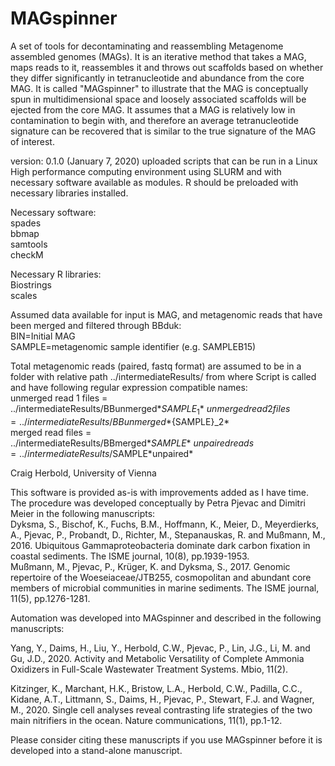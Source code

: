 # MAGspinner
A set of tools for decontaminating and reassembling Metagenome assembled genomes (MAGs). It is an iterative method that takes a MAG, maps reads to it, reassembles it and throws out scaffolds based on whether they differ significantly in tetranucleotide and abundance from the core MAG. It is called "MAGspinner" to illustrate that the MAG is conceptually spun in multidimensional space and loosely associated scaffolds will be ejected from the core MAG. It assumes that a MAG is relatively low in contamination to begin with, and therefore an average tetranucleotide signature can be recovered that is similar to the true signature of the MAG of interest. 

version: 0.1.0 (January 7, 2020) uploaded scripts that can be run in a Linux High performance computing environment using SLURM and with necessary software available as modules. R should be preloaded with necessary libraries installed.

Necessary software:\
spades\
bbmap\
samtools\
checkM

Necessary R libraries:\
Biostrings\
scales

Assumed data available for input is MAG, and metagenomic reads that have been merged and filtered through BBduk:\
BIN=Initial MAG\
SAMPLE=metagenomic sample identifier (e.g. SAMPLEB15)

Total metagenomic reads (paired, fastq format) are assumed to be in a folder with relative path ../intermediateResults/ from where Script is called and have following regular expression compatible names:\
unmerged read 1 files = ../intermediateResults/BBunmerged*${SAMPLE}_1*\
unmerged read 2 files = ../intermediateResults/BBunmerged*${SAMPLE}_2*\
merged read files = ../intermediateResults/BBmerged*${SAMPLE}*\
unpaired reads = ../intermediateResults/$SAMPLE\*unpaired\*


Craig Herbold, University of Vienna


This software is provided as-is with improvements added as I have time. The procedure was developed conceptually by Petra Pjevac and Dimitri Meier in the following manuscripts:\
Dyksma, S., Bischof, K., Fuchs, B.M., Hoffmann, K., Meier, D., Meyerdierks, A., Pjevac, P., Probandt, D., Richter, M., Stepanauskas, R. and Mußmann, M., 2016. Ubiquitous Gammaproteobacteria dominate dark carbon fixation in coastal sediments. The ISME journal, 10(8), pp.1939-1953.\
Mußmann, M., Pjevac, P., Krüger, K. and Dyksma, S., 2017. Genomic repertoire of the Woeseiaceae/JTB255, cosmopolitan and abundant core members of microbial communities in marine sediments. The ISME journal, 11(5), pp.1276-1281.

Automation was developed into MAGspinner and described in the following manuscripts:

Yang, Y., Daims, H., Liu, Y., Herbold, C.W., Pjevac, P., Lin, J.G., Li, M. and Gu, J.D., 2020. Activity and Metabolic Versatility of Complete Ammonia Oxidizers in Full-Scale Wastewater Treatment Systems. Mbio, 11(2).

Kitzinger, K., Marchant, H.K., Bristow, L.A., Herbold, C.W., Padilla, C.C., Kidane, A.T., Littmann, S., Daims, H., Pjevac, P., Stewart, F.J. and Wagner, M., 2020. Single cell analyses reveal contrasting life strategies of the two main nitrifiers in the ocean. Nature communications, 11(1), pp.1-12.


Please consider citing these manuscripts if you use MAGspinner before it is developed into a stand-alone manuscript.
